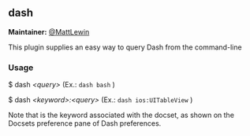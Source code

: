## dash

**Maintainer:** [@MattLewin](https://github.com/MattLewin)

This plugin supplies an easy way to query Dash from the command-line

### Usage

$ dash *\<query\>* (Ex.: `dash bash` ) 
	
$ dash *\<keyword\>:\<query\>* (Ex.: `dash ios:UITableView` )

Note that *<keyword>* is the keyword associated with the docset, as shown on the Docsets preference pane of Dash preferences.
 
